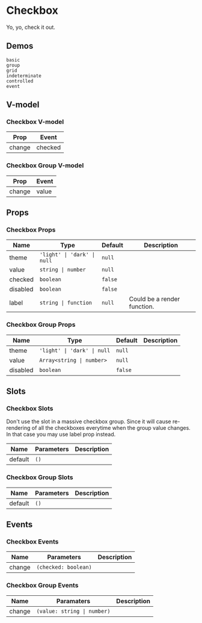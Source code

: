 # Checkbox
Yo, yo, check it out.
## Demos
```demo
basic
group
grid
indeterminate
controlled
event
```
## V-model
### Checkbox V-model
|Prop|Event|
|-|-|
|change|checked|

### Checkbox Group V-model
|Prop|Event|
|-|-|
|change|value|

## Props
### Checkbox Props
|Name|Type|Default|Description|
|-|-|-|-|
|theme|`'light' \| 'dark' \| null`|`null`||
|value|`string \| number`|`null`||
|checked|`boolean`|`false`||
|disabled|`boolean`|`false`||
|label|`string \| function`|`null`|Could be a render function.|

### Checkbox Group Props
|Name|Type|Default|Description|
|-|-|-|-|
|theme|`'light' \| 'dark' \| null`|`null`||
|value|`Array<string \| number>`|`null`||
|disabled|`boolean`|`false`||

## Slots
### Checkbox Slots

<n-alert title="Caveat" type="warning" style="margin-bottom: 16px">
  Don't use the slot in a massive checkbox group. Since it will cause re-rendering of all the checkboxes everytime when the group value changes. In that case you may use <n-text code>label</n-text> prop instead.
</n-alert>

|Name|Parameters|Description|
|-|-|-|
|default|`()`||

### Checkbox Group Slots
|Name|Parameters|Description|
|-|-|-|
|default|`()`||

## Events
### Checkbox Events
|Name|Parameters|Description|
|-|-|-|
|change|`(checked: boolean)`||

### Checkbox Group Events
|Name|Paramaters|Description|
|-|-|-|
|change|`(value: string \| number)`||